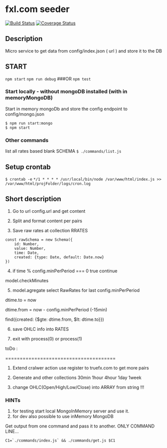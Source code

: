 # fxl.com seeder

[![Build Status](https://travis-ci.org/bbvox/fxseeder.svg?branch=master)](https://travis-ci.org/bbvox/fxseeder)
[![Coverage Status](https://coveralls.io/repos/github/bbvox/fxseeder/badge.svg?branch=master)](https://coveralls.io/github/bbvox/fxseeder?branch=master)

## Description
Micro service to get data from config/index.json ( url ) and store it to the DB

## START
`npm start`
`npm run debug`
###OR
`npm test`
### Start locally - without mongoDB installed (with in memoryMongoDB)
Start in memory mongoDb and store the config endpoint to config/mongo.json
```
$ npm run start:mongo
$ npm start
```
### Other commands
list all rates based blank SCHEMA
`$ ./commands/list.js`

##  Setup crontab
`$ crontab -e`
`*/1 * * * * /usr/local/bin/node /var/www/html/index.js >> /var/www/html/projFolder/logs/cron.log`

## Short description  

1. Go to url config.url and get content

2. Split and format content per pairs

3. Save raw rates at collection RRATES

```
const rawSchema = new Schema({
	id: Number,
	value: Number,
	time: Date,
	created: {type: Date, default: Date.now}
})
```
4. if time % config.minPerPeriod === 0 true continue

model.checkMinutes

5. model.agregate select RawRates for last config.minPerPeriod

dtime.to = now

dtime.from = now - config.minPerPeriod (-15min)

find({created: {$gte: dtime.from, $lt: dtime.to}})

6. save OHLC info into RATES

7. exit with process(0) or process(1)
  

toDo :

======================================

1. Extend cralwer action use register to truefx.com to get more pairs

2. Generate and other collections 30min 1hour 4hour 1day 1week

3. change OHLC(Open/High/Low/Close) into ARRAY from string !!!
  
   
  

### HINTs
1. for testing start local MongoInMemory server and use it.
2. for dev also possible to use inMemory MongoDB


Get output from one command and pass it to another. 
ONLY COMMAND LINE...

```
C1=`./commands/index.js` && ./commands/get.js $C1
```